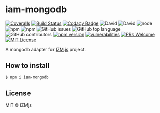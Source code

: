 # iam-mongodb

[![Coveralls][coverage-badge]][coverage]
[![Build Status][travis-badge]][travis]
[![Codacy Badge][codacy-badge]][codacy]
![David](https://img.shields.io/david/midrissi/iam-mongodb)
![David](https://img.shields.io/david/dev/midrissi/iam-mongodb)
![node](https://img.shields.io/node/v/iam-mongodb)
![npm](https://img.shields.io/npm/dm/iam-mongodb)
![npm](https://img.shields.io/npm/v/iam-mongodb)
![GitHub issues](https://img.shields.io/github/issues/midrissi/iam-mongodb)
![GitHub top language](https://img.shields.io/github/languages/top/midrissi/iam-mongodb)
![GitHub contributors](https://img.shields.io/github/contributors/midrissi/iam-mongodb)
[![npm version][npm-badge]][npm]
[![vulnerabilities][vulnerabilities-badge]][vulnerabilities]
[![PRs Welcome][prs-badge]][prs]
[![MIT License][license-badge]][license]

A mongodb adapter for [IZM.js](https://github.com/izmjs/izmjs) project.

## How to install

```bash
$ npm i iam-mongodb
```

## License

MIT © IZMjs

[coverage-badge]: https://coveralls.io/repos/github/midrissi/iam-mongodb/badge.svg?branch=master&service=github
[coverage]: https://coveralls.io/github/midrissi/iam-mongodb?branch=master
[travis-badge]: https://travis-ci.org/midrissi/iam-mongodb.svg?branch=master
[travis]: https://travis-ci.org/midrissi/iam-mongodb
[codacy-badge]: https://api.codacy.com/project/badge/Grade/fd744ba304a244629886dfb19c85af40
[codacy]: https://www.codacy.com/app/midrissi/iam-mongodb?utm_source=github.com&amp;utm_medium=referral&amp;utm_content=midrissi/iam-mongodb&amp;utm_campaign=Badge_Grade
[prs-badge]: https://img.shields.io/badge/PRs-welcome-brightgreen.svg
[prs]: http://makeapullrequest.com
[npm-badge]: https://badge.fury.io/js/iam-mongodb.svg
[npm]: https://www.npmjs.com/package/iam-mongodb
[vulnerabilities-badge]: https://snyk.io/test/github/midrissi/iam-mongodb/badge.svg?targetFile=package.json
[vulnerabilities]: https://snyk.io/test/github/midrissi/iam-mongodb?targetFile=package.json
[license-badge]: https://img.shields.io/badge/license-MIT-blue.svg
[license]: https://github.com/midrissi/iam-mongodb/blob/master/LICENSE
